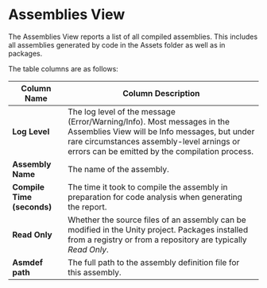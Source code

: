 <a name="Assemblies"></a>
# Assemblies View
The Assemblies View reports a list of all compiled assemblies. This includes all assemblies generated by code in the
Assets folder as well as in packages. 

The table columns are as follows:

| Column Name                | Column Description                                                                                                                                                                                                      | 
|----------------------------|-------------------------------------------------------------------------------------------------------------------------------------------------------------------------------------------------------------------------|
| **Log Level**              | The log level of the message (Error/Warning/Info). Most messages in the Assemblies View will be Info messages, but under rare circumstances assembly-level arnings or errors can be emitted by the compilation process. |                                                                                                 |
| **Assembly Name**          | The name of the assembly.                                                                                                                                                                                               |
| **Compile Time (seconds)** | The time it took to compile the assembly in preparation for code analysis when generating the report.                                                                                                                   |
| **Read Only**              | Whether the source files of an assembly can be modified in the Unity project. Packages installed from a registry or from a repository are typically *Read Only*.                                                        |
| **Asmdef path**            | The full path to the assembly definition file for this assembly.                                                                                                                                                        |
 
